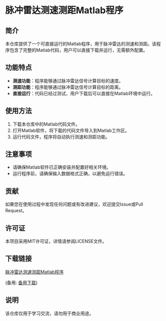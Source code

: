 # 脉冲雷达测速测距Matlab程序

## 简介
本仓库提供了一个可直接运行的Matlab程序，用于脉冲雷达的测速和测距。该程序包含了完整的Matlab代码，用户可以直接下载并运行，无需额外配置。

## 功能特点
- **测速功能**：程序能够通过脉冲雷达信号计算目标的速度。
- **测距功能**：程序能够通过脉冲雷达信号计算目标的距离。
- **直接运行**：代码已经过测试，用户下载后可以直接在Matlab环境中运行。

## 使用方法
1. 下载本仓库中的Matlab代码文件。
2. 打开Matlab软件，将下载的代码文件导入到Matlab工作区。
3. 运行代码文件，程序将自动执行测速和测距功能。

## 注意事项
- 请确保Matlab软件已正确安装并配置好相关环境。
- 运行程序前，请确保输入数据格式正确，以避免运行错误。

## 贡献
如果您在使用过程中发现任何问题或有改进建议，欢迎提交Issue或Pull Request。

## 许可证
本项目采用MIT许可证，详情请参阅LICENSE文件。

## 下载链接
[脉冲雷达测速测距Matlab程序](https://pan.quark.cn/s/8c0861d0bc4d) 

(备用: [备用下载](https://pan.baidu.com/s/1Yzq5VedrUOOhedpdazcqaQ?pwd=1234))

## 说明

该仓库仅用于学习交流，请勿用于商业用途。
